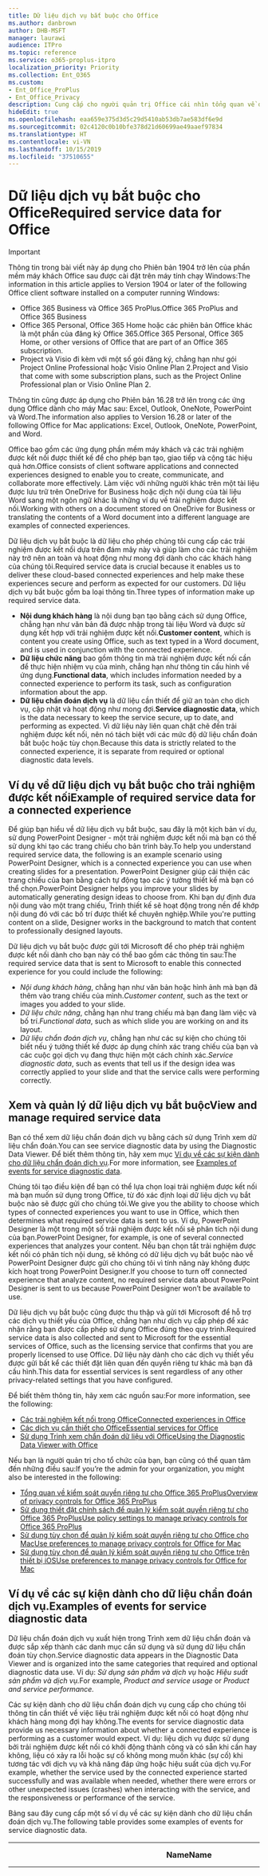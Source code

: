 ```yaml
---
title: Dữ liệu dịch vụ bắt buộc cho Office
ms.author: danbrown
author: DHB-MSFT
manager: laurawi
audience: ITPro
ms.topic: reference
ms.service: o365-proplus-itpro
localization_priority: Priority
ms.collection: Ent_O365
ms.custom:
- Ent_Office_ProPlus
- Ent_Office_Privacy
description: Cung cấp cho người quản trị Office cái nhìn tổng quan về dữ liệu dịch vụ bắt buộc được thu thập về các trải nghiệm được kết nối trong Office.
hideEdit: true
ms.openlocfilehash: eaa659e375d3d5c29d5410ab53db7ae583df6e9d
ms.sourcegitcommit: 02c4120c0b10bfe378d21d60699ae49aaef97834
ms.translationtype: HT
ms.contentlocale: vi-VN
ms.lasthandoff: 10/15/2019
ms.locfileid: "37510655"
---
```

# <a name="required-service-data-for-office"></a><span data-ttu-id="6b3b3-103">Dữ liệu dịch vụ bắt buộc cho Office</span><span class="sxs-lookup"><span data-stu-id="6b3b3-103">Required service data for Office</span></span> 

> [!IMPORTANT]
> <span data-ttu-id="6b3b3-104">Thông tin trong bài viết này áp dụng cho Phiên bản 1904 trở lên của phần mềm máy khách Office sau được cài đặt trên máy tính chạy Windows:</span><span class="sxs-lookup"><span data-stu-id="6b3b3-104">The information in this article applies to Version 1904 or later of the following Office client software installed on a computer running Windows:</span></span>
> - <span data-ttu-id="6b3b3-105">Office 365 Business và Office 365 ProPlus.</span><span class="sxs-lookup"><span data-stu-id="6b3b3-105">Office 365 ProPlus and Office 365 Business</span></span>
> - <span data-ttu-id="6b3b3-106">Office 365 Personal, Office 365 Home hoặc các phiên bản Office khác là một phần của đăng ký Office 365.</span><span class="sxs-lookup"><span data-stu-id="6b3b3-106">Office 365 Personal, Office 365 Home, or other versions of Office that are part of an Office 365 subscription.</span></span>
> - <span data-ttu-id="6b3b3-107">Project và Visio đi kèm với một số gói đăng ký, chẳng hạn như gói Project Online Professional hoặc Visio Online Plan 2.</span><span class="sxs-lookup"><span data-stu-id="6b3b3-107">Project and Visio that come with some subscription plans, such as the Project Online Professional plan or Visio Online Plan 2.</span></span>
>
> <span data-ttu-id="6b3b3-108">Thông tin cũng được áp dụng cho Phiên bản 16.28 trở lên trong các ứng dụng Office dành cho máy Mac sau: Excel, Outlook, OneNote, PowerPoint và Word.</span><span class="sxs-lookup"><span data-stu-id="6b3b3-108">The information also applies to Version 16.28 or later of the following Office for Mac applications: Excel, Outlook, OneNote, PowerPoint, and Word.</span></span>

<span data-ttu-id="6b3b3-109">Office bao gồm các ứng dụng phần mềm máy khách và các trải nghiệm được kết nối được thiết kế để cho phép bạn tạo, giao tiếp và cộng tác hiệu quả hơn.</span><span class="sxs-lookup"><span data-stu-id="6b3b3-109">Office consists of client software applications and connected experiences designed to enable you to create, communicate, and collaborate more effectively.</span></span> <span data-ttu-id="6b3b3-110">Làm việc với những người khác trên một tài liệu được lưu trữ trên OneDrive for Business hoặc dịch nội dung của tài liệu Word sang một ngôn ngữ khác là những ví dụ về trải nghiệm được kết nối.</span><span class="sxs-lookup"><span data-stu-id="6b3b3-110">Working with others on a document stored on OneDrive for Business or translating the contents of a Word document into a different language are examples of connected experiences.</span></span>

<span data-ttu-id="6b3b3-111">Dữ liệu dịch vụ bắt buộc là dữ liệu cho phép chúng tôi cung cấp các trải nghiệm được kết nối dựa trên đám mây này và giúp làm cho các trải nghiệm này trở nên an toàn và hoạt động như mong đợi dành cho các khách hàng của chúng tôi.</span><span class="sxs-lookup"><span data-stu-id="6b3b3-111">Required service data is crucial because it enables us to deliver these cloud-based connected experiences and help make these experiences secure and perform as expected for our customers.</span></span> <span data-ttu-id="6b3b3-112">Dữ liệu dịch vụ bắt buộc gồm ba loại thông tin.</span><span class="sxs-lookup"><span data-stu-id="6b3b3-112">Three types of information make up required service data.</span></span>

- <span data-ttu-id="6b3b3-113">**Nội dung khách hàng** là nội dung bạn tạo bằng cách sử dụng Office, chẳng hạn như văn bản đã được nhập trong tài liệu Word và được sử dụng kết hợp với trải nghiệm được kết nối.</span><span class="sxs-lookup"><span data-stu-id="6b3b3-113">**Customer content**, which is content you create using Office, such as text typed in a Word document, and is used in conjunction with the connected experience.</span></span>
- <span data-ttu-id="6b3b3-114">**Dữ liệu chức năng** bao gồm thông tin mà trải nghiệm được kết nối cần để thực hiện nhiệm vụ của mình, chẳng hạn như thông tin cấu hình về ứng dụng.</span><span class="sxs-lookup"><span data-stu-id="6b3b3-114">**Functional data**, which includes information needed by a connected experience to perform its task, such as configuration information about the app.</span></span>
- <span data-ttu-id="6b3b3-115">**Dữ liệu chẩn đoán dịch vụ** là dữ liệu cần thiết để giữ an toàn cho dịch vụ, cập nhật và hoạt động như mong đợi.</span><span class="sxs-lookup"><span data-stu-id="6b3b3-115">**Service diagnostic data**, which is the data necessary to keep the service secure, up to date, and performing as expected.</span></span> <span data-ttu-id="6b3b3-116">Vì dữ liệu này liên quan chặt chẽ đến trải nghiệm được kết nối, nên nó tách biệt với các mức độ dữ liệu chẩn đoán bắt buộc hoặc tùy chọn.</span><span class="sxs-lookup"><span data-stu-id="6b3b3-116">Because this data is strictly related to the connected experience, it is separate from required or optional diagnostic data levels.</span></span>

## <a name="example-of-required-service-data-for-a-connected-experience"></a><span data-ttu-id="6b3b3-117">Ví dụ về dữ liệu dịch vụ bắt buộc cho trải nghiệm được kết nối</span><span class="sxs-lookup"><span data-stu-id="6b3b3-117">Example of required service data for a connected experience</span></span>

<span data-ttu-id="6b3b3-118">Để giúp bạn hiểu về dữ liệu dịch vụ bắt buộc, sau đây là một kịch bản ví dụ, sử dụng PowerPoint Designer - một trải nghiệm được kết nối mà bạn có thể sử dụng khi tạo các trang chiếu cho bản trình bày.</span><span class="sxs-lookup"><span data-stu-id="6b3b3-118">To help you understand required service data, the following is an example scenario using PowerPoint Designer, which is a connected experience you can use when creating slides for a presentation.</span></span> <span data-ttu-id="6b3b3-119">PowerPoint Designer giúp cải thiện các trang chiếu của bạn bằng cách tự động tạo các ý tưởng thiết kế mà bạn có thể chọn.</span><span class="sxs-lookup"><span data-stu-id="6b3b3-119">PowerPoint Designer helps you improve your slides by automatically generating design ideas to choose from.</span></span> <span data-ttu-id="6b3b3-120">Khi bạn dự định đưa nội dung vào một trang chiếu, Trình thiết kế sẽ hoạt động trong nền để khớp nội dung đó với các bố trí được thiết kế chuyên nghiệp.</span><span class="sxs-lookup"><span data-stu-id="6b3b3-120">While you're putting content on a slide, Designer works in the background to match that content to professionally designed layouts.</span></span>

<span data-ttu-id="6b3b3-121">Dữ liệu dịch vụ bắt buộc được gửi tới Microsoft để cho phép trải nghiệm được kết nối dành cho bạn này có thể bao gồm các thông tin sau:</span><span class="sxs-lookup"><span data-stu-id="6b3b3-121">The required service data that is sent to Microsoft to enable this connected experience for you could include the following:</span></span>

- <span data-ttu-id="6b3b3-122">*Nội dung khách hàng*, chẳng hạn như văn bản hoặc hình ảnh mà bạn đã thêm vào trang chiếu của mình.</span><span class="sxs-lookup"><span data-stu-id="6b3b3-122">*Customer content*, such as the text or images you added to your slide.</span></span>
- <span data-ttu-id="6b3b3-123">*Dữ liệu chức năng*, chẳng hạn như trang chiếu mà bạn đang làm việc và bố trí.</span><span class="sxs-lookup"><span data-stu-id="6b3b3-123">*Functional data*, such as which slide you are working on and its layout.</span></span>
- <span data-ttu-id="6b3b3-124">*Dữ liệu chẩn đoán dịch vụ*, chẳng hạn như các sự kiện cho chúng tôi biết nếu ý tưởng thiết kế được áp dụng chính xác trang chiếu của bạn và các cuộc gọi dịch vụ đang thực hiện một cách chính xác.</span><span class="sxs-lookup"><span data-stu-id="6b3b3-124">*Service diagnostic data*, such as events that tell us if the design idea was correctly applied to your slide and that the service calls were performing correctly.</span></span>

## <a name="view-and-manage-required-service-data"></a><span data-ttu-id="6b3b3-125">Xem và quản lý dữ liệu dịch vụ bắt buộc</span><span class="sxs-lookup"><span data-stu-id="6b3b3-125">View and manage required service data</span></span>

<span data-ttu-id="6b3b3-126">Bạn có thể xem dữ liệu chẩn đoán dịch vụ bằng cách sử dụng Trình xem dữ liệu chẩn đoán.</span><span class="sxs-lookup"><span data-stu-id="6b3b3-126">You can see service diagnostic data by using the Diagnostic Data Viewer.</span></span> <span data-ttu-id="6b3b3-127">Để biết thêm thông tin, hãy xem mục [Ví dụ về các sự kiện dành cho dữ liệu chẩn đoán dịch vụ](#examples-of-events-for-service-diagnostic-data).</span><span class="sxs-lookup"><span data-stu-id="6b3b3-127">For more information, see [Examples of events for service diagnostic data](#examples-of-events-for-service-diagnostic-data).</span></span>

<span data-ttu-id="6b3b3-128">Chúng tôi tạo điều kiện để bạn có thể lựa chọn loại trải nghiệm được kết nối mà bạn muốn sử dụng trong Office, từ đó xác định loại dữ liệu dịch vụ bắt buộc nào sẽ được gửi cho chúng tôi.</span><span class="sxs-lookup"><span data-stu-id="6b3b3-128">We give you the ability to choose which types of connected experiences you want to use in Office, which then determines what required service data is sent to us.</span></span> <span data-ttu-id="6b3b3-129">Ví dụ, PowerPoint Designer là một trong một số trải nghiệm được kết nối sẽ phân tích nội dung của bạn.</span><span class="sxs-lookup"><span data-stu-id="6b3b3-129">PowerPoint Designer, for example, is one of several connected experiences that analyzes your content.</span></span> <span data-ttu-id="6b3b3-130">Nếu bạn chọn tắt trải nghiệm được kết nối có phân tích nội dung, sẽ không có dữ liệu dịch vụ bắt buộc nào về PowerPoint Designer được gửi cho chúng tôi vì tính năng này không được kích hoạt trong PowerPoint Designer.</span><span class="sxs-lookup"><span data-stu-id="6b3b3-130">If you choose to turn off connected experience that analyze content, no required service data about PowerPoint Designer is sent to us because PowerPoint Designer won’t be available to use.</span></span>

<span data-ttu-id="6b3b3-131">Dữ liệu dịch vụ bắt buộc cũng được thu thập và gửi tới Microsoft để hỗ trợ các dịch vụ thiết yếu của Office, chẳng hạn như dịch vụ cấp phép để xác nhận rằng bạn được cấp phép sử dụng Office đúng theo quy trình.</span><span class="sxs-lookup"><span data-stu-id="6b3b3-131">Required service data is also collected and sent to Microsoft for the essential services of Office, such as the licensing service that confirms that you are properly licensed to use Office.</span></span> <span data-ttu-id="6b3b3-132">Dữ liệu này dành cho các dịch vụ thiết yếu được gửi bất kể các thiết đặt liên quan đến quyền riêng tư khác mà bạn đã cấu hình.</span><span class="sxs-lookup"><span data-stu-id="6b3b3-132">This data for essential services is sent regardless of any other privacy-related settings that you have configured.</span></span>

<span data-ttu-id="6b3b3-133">Để biết thêm thông tin, hãy xem các nguồn sau:</span><span class="sxs-lookup"><span data-stu-id="6b3b3-133">For more information, see the following:</span></span>

- [<span data-ttu-id="6b3b3-134">Các trải nghiệm kết nối trong Office</span><span class="sxs-lookup"><span data-stu-id="6b3b3-134">Connected experiences in Office</span></span>](connected-experiences.md)
- [<span data-ttu-id="6b3b3-135">Các dịch vụ cần thiết cho Office</span><span class="sxs-lookup"><span data-stu-id="6b3b3-135">Essential services for Office</span></span>](essential-services.md)
- [<span data-ttu-id="6b3b3-136">Sử dụng Trình xem chẩn đoán dữ liệu với Office</span><span class="sxs-lookup"><span data-stu-id="6b3b3-136">Using the Diagnostic Data Viewer with Office</span></span>](https://support.office.com/article/cf761ce9-d805-4c60-a339-4e07f3182855)

<span data-ttu-id="6b3b3-137">Nếu bạn là người quản trị cho tổ chức của bạn, bạn cũng có thể quan tâm đến những điều sau:</span><span class="sxs-lookup"><span data-stu-id="6b3b3-137">If you’re the admin for your organization, you might also be interested in the following:</span></span>

- [<span data-ttu-id="6b3b3-138">Tổng quan về kiểm soát quyền riêng tư cho Office 365 ProPlus</span><span class="sxs-lookup"><span data-stu-id="6b3b3-138">Overview of privacy controls for Office 365 ProPlus</span></span>](overview-privacy-controls.md)
- [<span data-ttu-id="6b3b3-139">Sử dụng thiết đặt chính sách để quản lý kiểm soát quyền riêng tư cho Office 365 ProPlus</span><span class="sxs-lookup"><span data-stu-id="6b3b3-139">Use policy settings to manage privacy controls for Office 365 ProPlus</span></span>](manage-privacy-controls.md)
- [<span data-ttu-id="6b3b3-140">Sử dụng tùy chọn để quản lý kiểm soát quyền riêng tư cho Office cho Mac</span><span class="sxs-lookup"><span data-stu-id="6b3b3-140">Use preferences to manage privacy controls for Office for Mac</span></span>](mac-privacy-preferences.md)
- [<span data-ttu-id="6b3b3-141">Sử dụng tùy chọn để quản lý kiểm soát quyền riêng tư cho Office trên thiết bị iOS</span><span class="sxs-lookup"><span data-stu-id="6b3b3-141">Use preferences to manage privacy controls for Office for Mac</span></span>](ios-privacy-preferences.md)

## <a name="examples-of-events-for-service-diagnostic-data"></a><span data-ttu-id="6b3b3-142">Ví dụ về các sự kiện dành cho dữ liệu chẩn đoán dịch vụ.</span><span class="sxs-lookup"><span data-stu-id="6b3b3-142">Examples of events for service diagnostic data</span></span>

<span data-ttu-id="6b3b3-143">Dữ liệu chẩn đoán dịch vụ xuất hiện trong Trình xem dữ liệu chẩn đoán và được sắp xếp thành các danh mục cần sử dụng và sử dụng dữ liệu chẩn đoán tùy chọn.</span><span class="sxs-lookup"><span data-stu-id="6b3b3-143">Service diagnostic data appears in the Diagnostic Data Viewer and is organized into the same categories that required and optional diagnostic data use.</span></span> <span data-ttu-id="6b3b3-144">Ví dụ: *Sử dụng sản phẩm và dịch vụ* hoặc *Hiệu suất sản phẩm và dịch vụ.*</span><span class="sxs-lookup"><span data-stu-id="6b3b3-144">For example, *Product and service usage* or *Product and service performance.*</span></span>

<span data-ttu-id="6b3b3-145">Các sự kiện dành cho dữ liệu chẩn đoán dịch vụ cung cấp cho chúng tôi thông tin cần thiết về việc liệu trải nghiệm được kết nối có hoạt động như khách hàng mong đợi hay không.</span><span class="sxs-lookup"><span data-stu-id="6b3b3-145">The events for service diagnostic data provide us necessary information about whether a connected experience is performing as a customer would expect.</span></span> <span data-ttu-id="6b3b3-146">Ví dụ: liệu dịch vụ được sử dụng bởi trải nghiệm được kết nối có khởi động thành công và có sẵn khi cần hay không, liệu có xảy ra lỗi hoặc sự cố không mong muốn khác (sự cố) khi tương tác với dịch vụ và khả năng đáp ứng hoặc hiệu suất của dịch vụ.</span><span class="sxs-lookup"><span data-stu-id="6b3b3-146">For example, whether the service used by the connected experience started successfully and was available when needed, whether there were errors or other unexpected issues (crashes) when interacting with the service, and the responsiveness or performance of the service.</span></span>

<span data-ttu-id="6b3b3-147">Bảng sau đây cung cấp một số ví dụ về các sự kiện dành cho dữ liệu chẩn đoán dịch vụ.</span><span class="sxs-lookup"><span data-stu-id="6b3b3-147">The following table provides some examples of events for service diagnostic data.</span></span>

| <span data-ttu-id="6b3b3-148">**Name**</span><span class="sxs-lookup"><span data-stu-id="6b3b3-148">**Name**</span></span>      | <span data-ttu-id="6b3b3-149">**Mô tả**</span><span class="sxs-lookup"><span data-stu-id="6b3b3-149">**Description**</span></span>    |
| ---------- | --------------------- |
| <span data-ttu-id="6b3b3-150">Office.Excel.Coauth.SaveXrr</span><span class="sxs-lookup"><span data-stu-id="6b3b3-150">Office.Excel.Coauth.SaveXrr</span></span>     | <span data-ttu-id="6b3b3-151">Một sự kiện được kích hoạt trong Excel khi sử dụng dịch vụ cộng tác sẽ báo cáo chi tiết về các bản hiệu đính riêng lẻ được ghi vào nhật ký hiệu đính.</span><span class="sxs-lookup"><span data-stu-id="6b3b3-151">An event triggered in Excel when using the collaboration service that reports details on individual revisions that are written to the revision log.</span></span> <span data-ttu-id="6b3b3-152">Điều này cung cấp khả năng giám sát độ trễ và chỉ ra các lỗi trong Excel có liên quan đến sự cộng tác</span><span class="sxs-lookup"><span data-stu-id="6b3b3-152">This provides latency monitoring and indicates errors in Excel that are related to the collaboration</span></span>  |
| <span data-ttu-id="6b3b3-153">Office.Excel.Coauth.CloseWorkbook</span><span class="sxs-lookup"><span data-stu-id="6b3b3-153">Office.Excel.Coauth.CloseWorkbook</span></span>  | <span data-ttu-id="6b3b3-154">Một sự kiện được kích hoạt trong Excel khi sử dụng dịch vụ cộng tác sẽ báo cáo khi sổ làm việc đã được đóng.</span><span class="sxs-lookup"><span data-stu-id="6b3b3-154">An event triggered in Excel when using the collaboration service that reports when a workbook is closed.</span></span> <span data-ttu-id="6b3b3-155">Điều này là cần thiết trong việc xác định các lỗi khi tải lại và tự động làm mới.</span><span class="sxs-lookup"><span data-stu-id="6b3b3-155">This is needed in determining any errors with reload and auto-refresh.</span></span> <span data-ttu-id="6b3b3-156">Sự kiện này cung cấp sự đo lường mức độ thành công cho các hoạt động dịch vụ cộng tác.</span><span class="sxs-lookup"><span data-stu-id="6b3b3-156">It provides success measurement for collaboration service activities.</span></span>   |
| <span data-ttu-id="6b3b3-157">Office.Security.OCX.NonTrustedEncounter</span><span class="sxs-lookup"><span data-stu-id="6b3b3-157">Office.Security.OCX.NonTrustedEncounter</span></span>    | <span data-ttu-id="6b3b3-158">Một sự kiện được kích hoạt trong các ứng dụng Office (bao gồm Word, Excel, Outlook, PowerPoint và Visio) khi người dùng mở một tài liệu không đáng tin cậy bằng điều khiển ActiveX.</span><span class="sxs-lookup"><span data-stu-id="6b3b3-158">An event triggered in Office applications (including Word, Excel, Outlook, PowerPoint, and Visio) when a user opens an untrusted document with an ActiveX control.</span></span> <span data-ttu-id="6b3b3-159">Sự kiện này được sử dụng để đánh giá rộng rãi việc sử dụng các điều khiển ActiveX được nhúng trong tài liệu Office và để giảm thiểu bảo mật nhằm đối phó với các sự cố bảo mật.</span><span class="sxs-lookup"><span data-stu-id="6b3b3-159">It is used to broadly assess use of ActiveX controls embedded in Office documents and to drive security mitigations in response to security incidents.</span></span>  |
| <span data-ttu-id="6b3b3-160">Office.Security.UrlReputation.GetUrlReputation</span><span class="sxs-lookup"><span data-stu-id="6b3b3-160">Office.Security.UrlReputation.GetUrlReputation</span></span> | <span data-ttu-id="6b3b3-161">Một sự kiện được kích hoạt trong các ứng dụng Office (bao gồm Word, Excel, PowerPoint, Visio và Publisher) theo dõi sự thành công hay thất bại của các cuộc gọi Liên kết an toàn.</span><span class="sxs-lookup"><span data-stu-id="6b3b3-161">An event triggered in Office applications (including Word, Excel, PowerPoint, Visio, and Publisher) that tracks the success or failure of Safe Links calls.</span></span> <span data-ttu-id="6b3b3-162">Sự kiện này được sử dụng để đảm bảo rằng dịch vụ Liên kết an toàn hoạt động tốt và chẩn đoán được mọi sự cố.</span><span class="sxs-lookup"><span data-stu-id="6b3b3-162">It is used to make sure that the Safe Links service is working properly and to diagnose any problems.</span></span>  |
| <span data-ttu-id="6b3b3-163">Office.Voice.VoiceManager.StreamingAudio</span><span class="sxs-lookup"><span data-stu-id="6b3b3-163">Office.Voice.VoiceManager.StreamingAudio</span></span>   | <span data-ttu-id="6b3b3-164">Một sự kiện được kích hoạt trong các ứng dụng Office (bao gồm Word, Outlook và PowerPoint) cung cấp thông tin về trạng thái của âm thanh truyền đến dịch vụ giọng nói.</span><span class="sxs-lookup"><span data-stu-id="6b3b3-164">An event triggered in Office applications (including Word, Outlook, and PowerPoint) that provides information about the health of audio streaming to the speech service.</span></span> <span data-ttu-id="6b3b3-165">Sự kiện này chứa thông tin về kích thước của âm thanh được truyền và bất kỳ lỗi nào có thể xảy ra.</span><span class="sxs-lookup"><span data-stu-id="6b3b3-165">It contains information about the size of audio streamed and any errors that may have occurred.</span></span> <span data-ttu-id="6b3b3-166">Thông tin này được sử dụng để theo dõi trạng thái dịch vụ và để chẩn đoán bất kỳ sự cố nào có thể được khách hàng báo cáo.</span><span class="sxs-lookup"><span data-stu-id="6b3b3-166">This information is used to monitor the service health and to diagnose any issues that may have been reported by customers.</span></span> |
